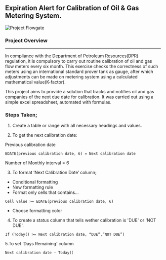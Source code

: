 ## Expiration Alert for Calibration of Oil & Gas Metering System.

![Project Flowgate](https://github.com/TheOlajide/Expiration-Alert/assets/155437593/01f66185-7a6c-411e-8ec5-d2872ac82b81)


### Project Overview
---
In compliance with the Department of Petroleum Resources(DPR) regulation, it is compulsory to carry out routine calibration of oil and gas flow meters every six month.
This exercise checks the correctness of such meters using an international standard prover tank as gauge, after which adjustments can be made on metering system using a calculated mathematical value(K-factor).

This project aims to provide a solution that tracks and notifies oil and gas companies of the next due date for calibration. It was carried out using a simple excel spreadsheet, automated with formulas.

### Steps Taken;

1. Create a table or range with all necessary headings and values.

2. To get the next calibration date:

Previous calibration date
```
EDATE(previous calibration date, 6) = Next calibration date
```
Number of Monthly interval = 6

3. To format ‘Next Calibration Date’ column;
 - Conditional formatting
 - New formatting rule
 - Format only cells that contains…
```
Cell value >= EDATE(previous calibration date, 6)
```
 - Choose formatting color

4. To create a status column that tells wether calibration is 'DUE' or 'NOT DUE'.
```
If (Today() >= Next calibration date, “DUE”,”NOT DUE”)
```

5.To set ‘Days Remaining’ column

```
Next calibration date – Today()
````
